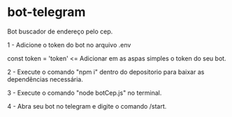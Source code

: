 # bot-telegram
Bot buscador de  endereço pelo cep.

1 - Adicione o token do bot no arquivo .env

const token = 'token' <= Adicionar em as aspas simples o token do seu bot.

2 - Execute o comando "npm i" dentro do depositorio para baixar as dependências necessária. 

3 - Execute o comando "node botCep.js" no terminal.

4 - Abra seu bot no telegram e digite o comando /start.
